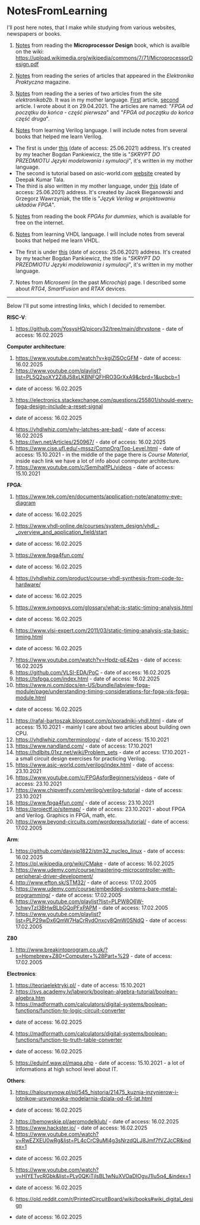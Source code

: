 # NotesFromLearning

I'll post here notes, that I make while studying from various websites,
newspapers or books.

1. [Notes](https://github.com/mozerpol/NotesFromLearning/tree/main/Microprocessor-Design)
from reading the **Microprocessor Design** book, which is availble on the wiki: 
https://upload.wikimedia.org/wikipedia/commons/7/71/MicroprocessorDesign.pdf

2. [Notes](https://github.com/mozerpol/NotesFromLearning/tree/main/ExperimentsWithFPGA)
from reading the series of articles that appeared in the *Elektronika 
Praktyczna* magazine.

3. [Notes](https://github.com/mozerpol/NotesFromLearning/tree/main/FPGAodPoczatkuDoKonca) 
from reading the a series of two articles from the site *elektronikab2b*. It was
in my mother language.
[First](https://elektronikab2b.pl/technika/1315-fpga-od-poczatku-do-konca-czesc-pierwsza)
article, 
[second](https://elektronikab2b.pl/technika/1468-fpga-od-poczatku-do-konca-czesc-druga)
article. I wrote about it on 29.04.2021. The articles are named: 
"*FPGA od początku do końca - część pierwsza*" and "*FPGA od początku do końca 
część druga*".

4. [Notes](https://github.com/mozerpol/NotesFromLearning/tree/master/learningVerilog) 
from learning Verilog language. I will include notes from several books that 
helped me learn Verilog.
- The first is under 
[this](#http://www.ue.eti.pg.gda.pl/~bpa/jmis/skrypt_jmis_3v6.pdf) (date of 
access: 25.06.2021) address. It's created by my teacher Bogdan Pankiewicz, the 
title is "*SKRYPT DO PRZEDMIOTU Języki modelowania i symulacji*", it's written
in my mother language.
- The second is tutorial based on asic-world.com 
[website](#http://www.asic-world.com/verilog/veritut.html) created by Deepak 
Kumar Tala.
- The third is also written in my mother language, under 
[this](#http://staff.uz.zgora.pl/rwisniew/instrukcje/inne/verilog/verilog_kurs.pdf) 
(date of access: 25.06.2021) address. It's created by Jacek Bieganowski and 
Grzegorz Wawrzyniak, the title is "*Język Verilog w projektowaniu układów FPGA*".

5. [Notes](https://github.com/mozerpol/NotesFromLearning/tree/master/FPGAsForDummies)
from reading the book *FPGAs for dummies*, which is available for free on the
internet.

6. [Notes](https://github.com/mozerpol/NotesFromLearning/tree/master/learningVHDL)
from learning VHDL language. I will include notes from several books that helped
me learn VHDL.
- The first is under 
[this](#http://www.ue.eti.pg.gda.pl/~bpa/jmis/skrypt_jmis_3v6.pdf) (date of 
access: 25.06.2021) address. It's created by my teacher Bogdan Pankiewicz, the 
title is "*SKRYPT DO PRZEDMIOTU Języki modelowania i symulacji*", it's written
in my mother language.

7. Notes from *Microsemi* (in the past *Microchip*) page. I described some about
*RTG4*, *SmartFusion* and *RTAX* devices.

_____

Below I'll put some intresting links, which I decided to remember.

**RISC-V**:
1. https://github.com/YosysHQ/picorv32/tree/main/dhrystone - date of access: 16.02.2025

**Computer architecture**:
1. https://www.youtube.com/watch?v=kgiZlSOcGFM - date of access: 16.02.2025
2. https://www.youtube.com/playlist?list=PL5Q2soXY2Zi8J58xLKBNFQFHRO3GrXxA9&cbrd=1&ucbcb=1
- date of access: 16.02.2025
3. https://electronics.stackexchange.com/questions/255801/should-every-fpga-design-include-a-reset-signal
- date of access: 16.02.2025
4. https://vhdlwhiz.com/why-latches-are-bad/ - date of access: 16.02.2025
5. https://lwn.net/Articles/250967/ - date of access: 16.02.2025
6. https://www.cise.ufl.edu/~mssz/CompOrg/Top-Level.html - date of access:
15.10.2021 - in the middle of the page there is *Course Material*, inside
each link we have a lot of info about conmputer architecture.
7. https://www.youtube.com/c/SemihalfPL/videos - date of access: 15.10.2021

**FPGA**:
1. https://www.tek.com/en/documents/application-note/anatomy-eye-diagram
- date of access: 16.02.2025
2. https://www.vhdl-online.de/courses/system_design/vhdl_-_overview_and_application_field/start
- date of access: 16.02.2025
3. https://www.fpga4fun.com/
- date of access: 16.02.2025
4. https://vhdlwhiz.com/product/course-vhdl-synthesis-from-code-to-hardware/
- date of access: 16.02.2025
5. https://www.synopsys.com/glossary/what-is-static-timing-analysis.html
- date of access: 16.02.2025
6. https://www.vlsi-expert.com/2011/03/static-timing-analysis-sta-basic-timing.html
- date of access: 16.02.2025
7. https://www.youtube.com/watch?v=Hpdz-pE42es - date of access: 16.02.2025
8. https://github.com/VLSI-EDA/PoC - date of access: 16.02.2025
9. https://tsfpga.com/index.html - date of access: 16.02.2025
10. https://www.ni.com/docs/en-US/bundle/labview-fpga-module/page/understanding-timing-considerations-for-fpga-vis-fpga-module.html
- date of access: 16.02.2025
11. https://rafal-bartoszak.blogspot.com/p/poradniki-vhdl.html - date of access:
15.10.2021 - mainly I care about two articles about
building own CPU.
12. https://vhdlwhiz.com/terminology/ - date of access: 15.10.2021
13. https://www.nandland.com/ - date of access: 17.10.2021
14. https://hdlbits.01xz.net/wiki/Problem_sets - date of access: 17.10.2021 - a 
small circuit design exercises for practicing Verilog.
15. https://www.asic-world.com/verilog/index.html - date of access: 23.10.2021
16. https://www.youtube.com/c/FPGAsforBeginners/videos - date of access:
23.10.2021
17. https://www.chipverify.com/verilog/verilog-tutorial - date of access:
23.10.2021
18. https://www.fpga4fun.com/ - date of access: 23.10.2021
19. https://projectf.io/sitemap/ - date of access: 23.10.2021 - about FPGA and
Verilog. Graphics in FPGA, math, etc.
20. https://www.beyond-circuits.com/wordpress/tutorial/ - date of access:
17.02.2005

**Arm**:
1. https://github.com/davisjp1822/stm32_nucleo_linux - date of access: 16.02.2025
2. https://pl.wikipedia.org/wiki/CMake - date of access: 16.02.2025
3. https://www.udemy.com/course/mastering-microcontroller-with-peripheral-driver-development/
4. http://www.efton.sk/STM32/ - date of access: 17.02.2005
5. https://www.udemy.com/course/embedded-systems-bare-metal-programming/ -
date of access: 17.02.2005
6. https://www.youtube.com/playlist?list=PLPW8O6W-1chwyTzI3BHwBLbGQoPFxPAPM -
date of access: 17.02.2005
7. https://www.youtube.com/playlist?list=PLP29wDx6QmW7HaCrRydOnxcy8QmW0SNdQ -
date of access: 17.02.2005

**Z80**
1. http://www.breakintoprogram.co.uk/?s=Homebrew+Z80+Computer+%28Part+%29 - 
date of access: 17.02.2005

**Electronics**:
1. https://teoriaelektryki.pl/ - date of access: 15.10.2021
2. https://sys.academy.lv/labwork/boolean-algebra-tutorial/boolean-algebra.htm
3. https://madformath.com/calculators/digital-systems/boolean-functions/function-to-logic-circuit-converter
- date of access: 16.02.2025
4. https://madformath.com/calculators/digital-systems/boolean-functions/function-to-truth-table-converter
- date of access: 16.02.2025
5. https://eduinf.waw.pl/mapa.php - date of access: 15.10.2021 - a lot of
informations at high school level about IT.

**Others**:
1. https://haloursynow.pl/pl/545_historia/21475_kuznia-inzynierow-i-lotnikow-ursynowska-modelarnia-dziala-od-45-lat.html
- date of access: 16.02.2025
2. https://bemowskie.pl/aeromodelklub/ - date of access: 16.02.2025
3. https://www.hackster.io/ - date of access: 16.02.2025
4. https://www.youtube.com/watch?v=RwEZXEU0wRg&list=PL4cCrC9uMl4g3sNrzdQLJ8Jmf7fVZJcCR&index=1
- date of access: 16.02.2025
5. https://www.youtube.com/watch?v=HIYETvcRGbk&list=PLy0QKiTjlsBL1wNuXVOaDIOgvJ1Iu5q4_&index=1
- date of access: 16.02.2025
6. https://old.reddit.com/r/PrintedCircuitBoard/wiki/books#wiki_digital_design
- date of access: 16.02.2025
